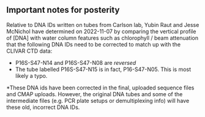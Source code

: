 ## Important notes for posterity

Relative to DNA IDs written on tubes from Carlson lab, Yubin Raut and Jesse McNichol have determined on 2022-11-07 by comparing the vertical profile of [DNA] with water column features such as chlorophyll / beam attenuation that the following DNA IDs need to be corrected to match up with the CLIVAR CTD data:
- P16S-S47-N14 and P16S-S47-N08 are *reversed*
- The tube labelled P16S-S47-N15 is in fact, P16-S47-N05. This is most likely a typo.

*These DNA ids have been corrected in the final, uploaded sequence files and CMAP uploads. However, the original DNA tubes and some of the intermediate files (e.g. PCR plate setups or demultiplexing info) will have these old, incorrect DNA IDs.
